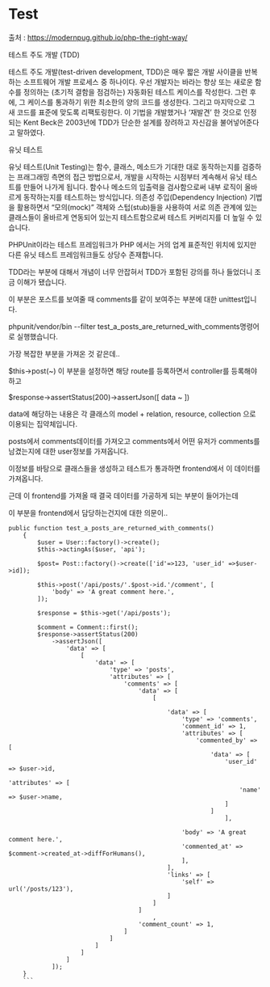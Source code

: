 # Test

출처 : https://modernpug.github.io/php-the-right-way/

테스트 주도 개발 (TDD)

테스트 주도 개발(test-driven development, TDD)은 매우 짧은 개발 사이클을 반복하는 소프트웨어 개발 프로세스 중 하나이다. 우선 개발자는 바라는 향상 또는 새로운 함수를 정의하는 (초기적 결함을 점검하는) 자동화된 테스트 케이스를 작성한다. 그런 후에, 그 케이스를 통과하기 위한 최소한의 양의 코드를 생성한다. 그리고 마지막으로 그 새 코드를 표준에 맞도록 리팩토링한다. 이 기법을 개발했거나 ‘재발견’ 한 것으로 인정되는 Kent Beck은 2003년에 TDD가 단순한 설계를 장려하고 자신감을 불어넣어준다고 말하였다.

유닛 테스트

유닛 테스트(Unit Testing)는 함수, 클래스, 메소드가 기대한 대로 동작하는지를 검증하는 프래그래밍 측면의 접근 방법으로서, 개발을 시작하는 시점부터 계속해서 유닛 테스트를 만들어 나가게 됩니다. 함수나 메소드의 입출력을 검사함으로써 내부 로직이 올바르게 동작하는지를 테스트하는 방식입니다. 의존성 주입(Dependency Injection) 기법을 활용하면서 “모의(mock)” 객체와 스텁(stub)들을 사용하여 서로 의존 관계에 있는 클래스들이 올바르게 연동되어 있는지 테스트함으로써 테스트 커버리지를 더 높일 수 있습니다.

PHPUnit이라는 테스트 프레임워크가 PHP 에서는 거의 업계 표준적인 위치에 있지만 다른 유닛 테스트 프레임워크들도 상당수 존재합니다.

TDD라는 부분에 대해서 개념이 너무 안잡혀서 TDD가 포함된 강의를 하나 들었더니 조금 이해가 됐습니다.

이 부분은 포스트를 보여줄 때 comments를 같이 보여주는 부분에 대한 unittest입니다.

phpunit/vendor/bin --filter test_a_posts_are_returned_with_comments명령어로 실행했습니다.

가장 복잡한 부분을 가져온 것 같은데..

$this->post(~) 이 부분을 설정하면 해당 route를 등록하면서 controller를 등록해야하고

$response->assertStatus(200)->assertJson([
    data ~ 
])

data에 해당하는 내용은 각 클래스의 model + relation, resource, collection 으로 이용되는 집약체입니다.

posts에서 comments데이터를 가져오고 comments에서 어떤 유저가 comments를 남겼는지에 대한 user정보를 가져옵니다.

이정보를 바탕으로 클래스들을 생성하고 테스트가 통과하면 frontend에서 이 데이터를 가져옵니다.

근데 이 frontend를 가져올 때 결국 데이터를 가공하게 되는 부분이 들어가는데

이 부분을 frontend에서 담당하는건지에 대한 의문이.. 

```
public function test_a_posts_are_returned_with_comments()
    {
        $user = User::factory()->create();
        $this->actingAs($user, 'api');

        $post= Post::factory()->create(['id'=>123, 'user_id' =>$user->id]);

        $this->post('/api/posts/'.$post->id.'/comment', [
            'body' => 'A great comment here.',
        ]);

        $response = $this->get('/api/posts');

        $comment = Comment::first();
        $response->assertStatus(200)
            ->assertJson([
                'data' => [
                    [
                        'data' => [
                            'type' => 'posts',
                            'attributes' => [
                                'comments' => [
                                    'data' => [
                                        [
                                            
                                            'data' => [
                                                'type' => 'comments',
                                                'comment_id' => 1,
                                                'attributes' => [
                                                    'commented_by' => [
                                                        'data' => [
                                                            'user_id' => $user->id,
                                                            'attributes' => [
                                                                'name' => $user->name,
                                                            ]
                                                        ]
                                                            ],
                                                            
                                                'body' => 'A great comment here.',
                                                'commented_at' => $comment->created_at->diffForHumans(),
                                                ],
                                            ],
                                            'links' => [
                                                'self' => url('/posts/123'),
                                            ]
                                        ]
                                    ]
                                        ,
                                    'comment_count' => 1,
                                ]
                            ]
                        ]
                    ]
                ]
            ]);
    }
    ```